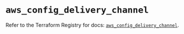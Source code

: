 # `aws_config_delivery_channel`

Refer to the Terraform Registry for docs: [`aws_config_delivery_channel`](https://registry.terraform.io/providers/hashicorp/aws/5.73.0/docs/resources/config_delivery_channel).
